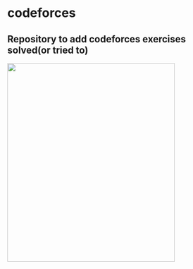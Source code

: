 # codeforces
 <h2>Repository to add codeforces exercises solved(or tried to)</h2>
  <img src="https://media.giphy.com/media/14qgEfMsjXb2VO/giphy.gif" width="380" height="450" align="left"/> 
